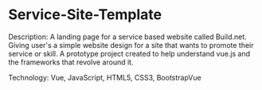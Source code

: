 # Service-Site-Template

Description: 
A landing page for a service based website called Build.net. Giving user's a simple website design for a site that wants to promote their service or skill. 
A prototype project created to help understand vue.js and the frameworks that revolve around it.

Technology: Vue, JavaScript, HTML5, CSS3, BootstrapVue
